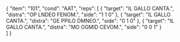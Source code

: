 {
    "item": "101",
    "cond": "AAT",
    "reps": [
      {
        "target": "IL GALLO CANTA.",
        "distra": "OP LNDEO FENOM.",
        "side": "1 1 0"
      },
           {
        "target": "IL GALLO CANTA.",
        "distra": "GE PPILO DMNEO.",
        "side": "0 1 0"
      },
           {
        "target": "IL GALLO CANTA.",
        "distra": "MO OGMID CEVOM.",
        "side": "0 0 1"
      }    
    ]
  }
